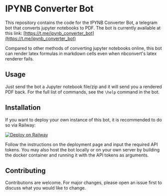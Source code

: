 # IPYNB Converter Bot

This repository contains the code for the IPYNB Converter Bot, a telegram bot that converts jupyter notebooks to PDF. 
The bot is currently available at this link: [https://t.me/ipynb_converter_bot](https://t.me/ipynb_converter_bot)

Compared to other methods of converting jupyter notebooks online, this bot can render latex formulas in markdown cells 
even when nbconvert's latex renderer fails.

## Usage

Just send the bot a Jupyter notebook file/zip and it will send you a rendered PDF back. For the full list of 
commands, see the `\help` command in the bot. 

## Installation

If you want to deploy your own instance of this bot, it is recommended to do so via Railway:

[![Deploy on Railway](https://railway.app/button.svg)](https://railway.app/new/template/niu6tS?referralCode=ifVnil)

Follow the instructions on the deployment page and input the required API tokens. You may also host the bot locally or 
on your own server by building the docker container and running it with the API tokens as arguments.

## Contributing
Contributions are welcome. For major changes, please open an issue first to discuss what you would like to change.
        
